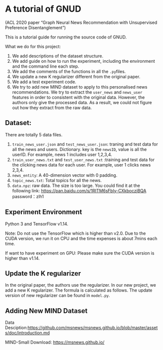 # A tutorial of GNUD 
(ACL 2020 paper “Graph Neural News Recommendation with Unsupervised Preference Disentanglement”)

This is a tutorial guide for running the source code of GNUD. 

What we do for this project:
1. We add descriptions of the dataset structure.
2. We add guide on how to run the experiment, including the environment and the command line each step.
3. We add the comments of the functions in all the ``.py``files.
4. We update a new K regularizer different from the original paper. 
5. We add a test experiment code. 
6. We try to add new MIND dataset to apply to this personalised news recommendations. We try to extract the ``user_news`` and ``news_user`` features in order to consistent with the original data. However, the authors only give the processed data. As a result, we could not figure out how they extract from the raw data.

## Dataset:
There are totally 5 data files. 

1. ``train_news_user.json``  and ``test_news_user.json``: traning and test data for all the news and users. Dictionary. key is the ``newsID``, value is all the userID. For example, news 1 includes user 1,2,3,4.
2. ``train_user_news.txt`` and ``test_user_news.txt`` :training and test data for the clicking news data for each user. For example, user 1 clicks news 2,3,4.
3. ``news_entity``: A 40-dimension vector with 0 padding.
4. ``topic_news.txt``: Total topics for all the news. 
5. ``data.npz``: raw data. The size is too large. You could find it at the following link: https://pan.baidu.com/s/1RITM6sFbly-CXkboczjBQA password：zlh1


## Experiment Environment
Python 3 and TensorFlow v1.14.

Note: Do not use the TensorFlow which is higher than v2.0. 
Due to the CUDA version, we run it on CPU and the time expenses is about 7mins each time.

If want to have experiment on GPU: Please make sure the CUDA version is higher than v1.14.


## Update the K regularizer
In the original paper, the authors use the regularizer. In our new project, we add a new K regularizer. The formula is calculated as follows. The update version of new regularizer can be found in ``model.py``.





## Adding New MIND Dataset
Data Desciption:https://github.com/msnews/msnews.github.io/blob/master/assets/doc/introduction.md 

MIND-Small Download: https://msnews.github.io/

